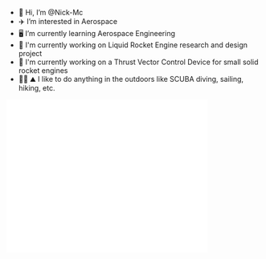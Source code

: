 - 👋 Hi, I’m @Nick-Mc
- ✈️ I’m interested in Aerospace
- 🖥️ I’m currently learning Aerospace Engineering
- 🚀 I'm currently working on Liquid Rocket Engine research and design project
- 🚀 I'm currently working on a Thrust Vector Control Device for small solid rocket engines
- 🤿⛵ ⛰️ I like to do anything in the outdoors like SCUBA diving, sailing, hiking, etc.

<img align="center" src="/github-metrics.svg" alt="Metrics" width="400">

